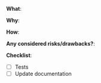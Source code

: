 <!-- 
Thanks for your interest in this project. Bugs filed and PRs submitted are appreciated!

Please make sure that you are familiar with and follow the [Code of Conduct](https://github.com/cereblanco/project7-web/blob/master/CODE_OF_CONDUCT.md) of
this project.

Also, please make sure you're familiar with and follow the instructions in the
[contributing guidelines](https://github.com/cereblanco/project7-web/blob/master/CONTRIBUTION.md))

-->

**What**:

<!-- What changes are being made? (Link the feature request/issue that is being fixed here) -->

**Why**:

<!-- Why are these changes necessary? -->

**How**:

<!-- How were these changes implemented? -->

**Any considered risks/drawbacks?**:

<!-- Any possible risks you've likely introduced in this PR?  -->

**Checklist**:

<!-- 
Have you done all of these things?
to check an item, place an "x" in the box like so: "- [x] Tests"
add "N/A" to the end of each line that's irrelevant to your changes
-->

- [ ] Tests
- [ ] Update documentation

<!-- feel free to add additional comments -->